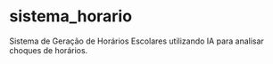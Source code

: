 # sistema_horario
Sistema de Geração de Horários Escolares utilizando IA para analisar choques de horários.
